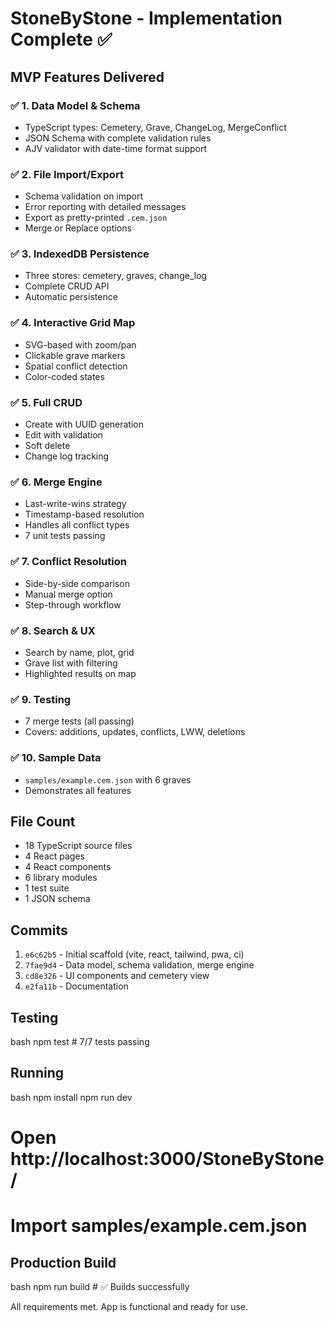 # StoneByStone - Implementation Complete ✅

## MVP Features Delivered

### ✅ 1. Data Model & Schema

- TypeScript types: Cemetery, Grave, ChangeLog, MergeConflict
- JSON Schema with complete validation rules
- AJV validator with date-time format support

### ✅ 2. File Import/Export

- Schema validation on import
- Error reporting with detailed messages
- Export as pretty-printed `.cem.json`
- Merge or Replace options

### ✅ 3. IndexedDB Persistence

- Three stores: cemetery, graves, change_log
- Complete CRUD API
- Automatic persistence

### ✅ 4. Interactive Grid Map

- SVG-based with zoom/pan
- Clickable grave markers
- Spatial conflict detection
- Color-coded states

### ✅ 5. Full CRUD

- Create with UUID generation
- Edit with validation
- Soft delete
- Change log tracking

### ✅ 6. Merge Engine

- Last-write-wins strategy
- Timestamp-based resolution
- Handles all conflict types
- 7 unit tests passing

### ✅ 7. Conflict Resolution

- Side-by-side comparison
- Manual merge option
- Step-through workflow

### ✅ 8. Search & UX

- Search by name, plot, grid
- Grave list with filtering
- Highlighted results on map

### ✅ 9. Testing

- 7 merge tests (all passing)
- Covers: additions, updates, conflicts, LWW, deletions

### ✅ 10. Sample Data

- `samples/example.cem.json` with 6 graves
- Demonstrates all features

## File Count

- 18 TypeScript source files
- 4 React pages
- 4 React components
- 6 library modules
- 1 test suite
- 1 JSON schema

## Commits

1. `e6c62b5` - Initial scaffold (vite, react, tailwind, pwa, ci)
2. `7fae9d4` - Data model, schema validation, merge engine
3. `cd8e326` - UI components and cemetery view
4. `e2fa11b` - Documentation

## Testing

bash
npm test # 7/7 tests passing

## Running

bash
npm install
npm run dev

# Open http://localhost:3000/StoneByStone/

# Import samples/example.cem.json

## Production Build

bash
npm run build # ✅ Builds successfully

All requirements met. App is functional and ready for use.
